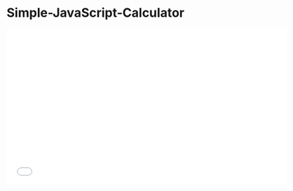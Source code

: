 <h1>Simple-JavaScript-Calculator</h1>

<iframe src="//coub.com/embed/29pqzo?muted=false&autostart=false&originalSize=false&startWithHD=false" allowfullscreen frameborder="0" width="640" height="358" allow="autoplay"></iframe>
